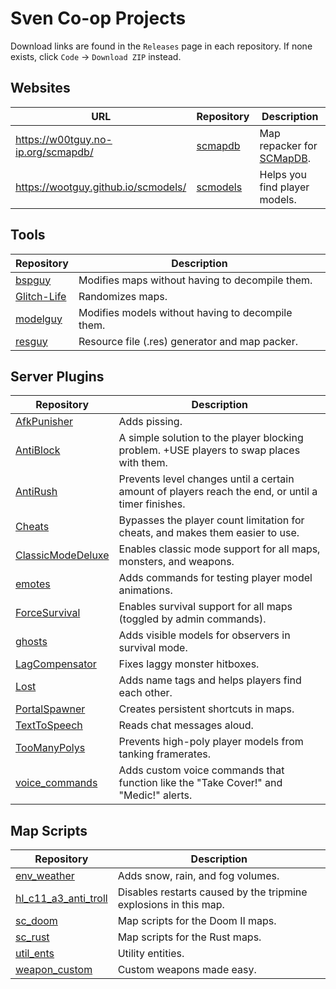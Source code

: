 # Sven Co-op Projects

Download links are found in the `Releases` page in each repository. If none exists, click `Code` -> `Download ZIP` instead.

## Websites
| URL | Repository | Description |
| --- | --- | --- |
| https://w00tguy.no-ip.org/scmapdb/ | [scmapdb](https://github.com/wootguy/scmapdb) | Map repacker for [SCMapDB](http://scmapdb.com/). |
| https://wootguy.github.io/scmodels/ | [scmodels](https://github.com/wootguy/scmodels) | Helps you find player models. |

## Tools

| Repository | Description |
| --- | --- |
| [bspguy](https://github.com/wootguy/bspguy) | Modifies maps without having to decompile them. |
| [Glitch-Life](https://github.com/wootguy/Glitch-Life) | Randomizes maps. |
| [modelguy](https://github.com/wootguy/modelguy) | Modifies models without having to decompile them.  |
| [resguy](https://github.com/wootguy/resguy) | Resource file (.res) generator and map packer. |

## Server Plugins

| Repository | Description |
| --- | --- |
| [AfkPunisher](https://github.com/wootguy/AfkPunisher) | Adds pissing. |
| [AntiBlock](https://github.com/wootguy/AntiBlock) | A simple solution to the player blocking problem. +USE players to swap places with them. |
| [AntiRush](https://github.com/wootguy/AntiRush) | Prevents level changes until a certain amount of players reach the end, or until a timer finishes. |
| [Cheats](https://github.com/wootguy/Cheats) | Bypasses the player count limitation for cheats, and makes them easier to use. |
| [ClassicModeDeluxe](https://github.com/wootguy/ClassicModeDeluxe) | Enables classic mode support for all maps, monsters, and weapons. |
| [emotes](https://github.com/wootguy/emotes) | Adds commands for testing player model animations. |
| [ForceSurvival](https://github.com/wootguy/ForceSurvival) | Enables survival support for all maps (toggled by admin commands). |
| [ghosts](https://github.com/wootguy/ghosts) | Adds visible models for observers in survival mode. |
| [LagCompensator](https://github.com/wootguy/LagCompensator) | Fixes laggy monster hitboxes. |
| [Lost](https://github.com/wootguy/Lost) | Adds name tags and helps players find each other. |
| [PortalSpawner](https://github.com/wootguy/PortalSpawner) | Creates persistent shortcuts in maps. |
| [TextToSpeech](https://github.com/wootguy/TextToSpeech) | Reads chat messages aloud. |
| [TooManyPolys](https://github.com/wootguy/TooManyPolys) | Prevents high-poly player models from tanking framerates. |
| [voice_commands](https://github.com/wootguy/voice_commands) | Adds custom voice commands that function like the "Take Cover!" and "Medic!" alerts. |

## Map Scripts
| Repository | Description |
| --- | --- |
| [env_weather](https://github.com/wootguy/env_weather) | Adds snow, rain, and fog volumes. |
| [hl_c11_a3_anti_troll](https://github.com/wootguy/hl_c11_a3_anti_troll) | Disables restarts caused by the tripmine explosions in this map. |
| [sc_doom](https://github.com/wootguy/sc_doom) | Map scripts for the Doom II maps. |
| [sc_rust](https://github.com/wootguy/sc_rust) | Map scripts for the Rust maps. |
| [util_ents](https://github.com/wootguy/util_ents) | Utility entities. |
| [weapon_custom](https://github.com/wootguy/weapon_custom) | Custom weapons made easy. |

